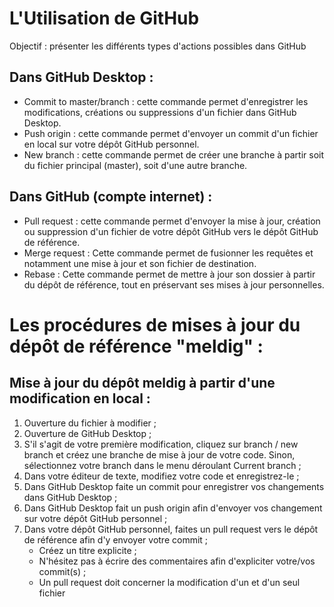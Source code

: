# L'Utilisation de GitHub

Objectif : présenter les différents types d'actions possibles dans GitHub


## Dans GitHub Desktop :

* Commit to master/branch : cette commande permet d'enregistrer les modifications, créations ou suppressions d'un fichier dans GitHub Desktop.
* Push origin : cette commande permet d'envoyer un commit d'un fichier en local sur votre dépôt GitHub personnel.
* New branch : cette commande permet de créer une branche à partir soit du fichier principal (master), soit d'une autre branche.

## Dans GitHub (compte internet) :

* Pull request : cette commande permet d'envoyer la mise à jour, création ou suppression d'un fichier de votre dépôt GitHub vers le dépôt GitHub de référence.
* Merge request : Cette commande permet de fusionner les requêtes et notamment une mise à jour et son fichier de destination.
* Rebase : Cette commande permet de mettre à jour son dossier à partir du dépôt de référence, tout en préservant ses mises à jour personnelles.


# Les procédures de mises à jour du dépôt de référence "meldig" :

## Mise à jour du dépôt meldig à partir d'une modification en local :

1. Ouverture du fichier à modifier ;
1. Ouverture de GitHub Desktop ;
1. S'il s'agit de votre première modification, cliquez sur branch / new branch et créez une branche de mise à jour de votre code. Sinon, sélectionnez votre branch dans le menu déroulant Current branch ;
1. Dans votre éditeur de texte, modifiez votre code et enregistrez-le ;
1. Dans GitHub Desktop faite un commit pour enregistrer vos changements dans GitHub Desktop ;
1. Dans GitHub Desktop fait un push origin afin d'envoyer vos changement sur votre dépôt GitHub personnel ;
1. Dans votre dépôt GitHub personnel, faites un pull request vers le dépôt de référence afin d'y envoyer votre commit ;
	* Créez un titre explicite ;
	* N'hésitez pas à écrire des commentaires afin d'expliciter votre/vos commit(s) ;
	* Un pull request doit concerner la modification d'un et d'un seul fichier